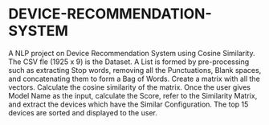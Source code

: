 # DEVICE-RECOMMENDATION-SYSTEM
A NLP project on Device Recommendation System using Cosine Similarity. The CSV fle (1925 x 9) is the Dataset. A List is formed by pre-processing such as extracting Stop words, removing all the Punctuations, Blank spaces, and concatenating them to form a Bag of Words. Create a matrix with all the vectors. Calculate the cosine similarity of the matrix. Once the user gives Model Name as the input, calculate the Score, refer to the Similarity Matrix, and extract the devices which have the Similar Configuration. The top 15 devices are sorted and displayed to the user.
